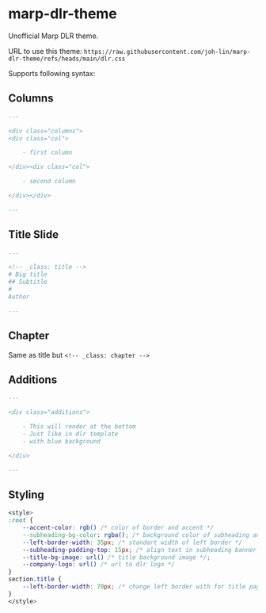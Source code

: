 # marp-dlr-theme

Unofficial Marp DLR theme.

URL to use this theme:
`https://raw.githubusercontent.com/joh-lin/marp-dlr-theme/refs/heads/main/dlr.css`

Supports following syntax:

## Columns
```md
---

<div class="columns">
<div class="col">

    - first column

</div><div class="col">

    - second column

</div></div>

---
```

## Title Slide
```md
---

<!-- _class: title -->
# Big title
## Subtitle
#
Author

---
```

## Chapter
Same as title but
`<!-- _class: chapter -->`

## Additions
```md
---

<div class="additions">

    - This will render at the bottom
    - Just like in dlr template
    - with blue background

</div>

---
```

## Styling
```css
<style>
:root {
    --accent-color: rgb() /* color of border and accent */
    --subheading-bg-color: rgba(); /* background color of subheading and additions banner */
    --left-border-width: 35px; /* standart width of left border */
    --subheading-padding-top: 15px; /* align text in subheading banner */
    --title-bg-image: url() /* title background image */;
    --company-logo: url() /* url to dlr logo */
}
section.title {
    --left-border-width: 70px; /* change left border with for title page */
}
</style>
```
